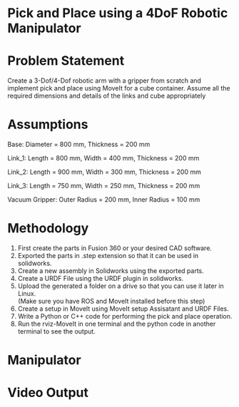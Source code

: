 # Pick and Place using a 4DoF Robotic Manipulator
 

# Problem Statement
Create a 3-Dof/4-Dof robotic arm with a gripper from scratch and implement pick and place using MoveIt for a cube container. Assume all the required dimensions and details of the links and cube appropriately

# Assumptions 
Base: 
Diameter = 800 mm,
Thickness = 200 mm

Link_1:
Length = 800 mm, 
Width = 400 mm,
Thickness = 200 mm

Link_2:
Length = 900 mm, 
Width = 300 mm,
Thickness = 200 mm

Link_3:
Length = 750 mm, 
Width = 250 mm,
Thickness = 200 mm

Vacuum Gripper:
Outer Radius = 200 mm,
Inner Radius = 100 mm

# Methodology 

1. First create the parts in Fusion 360 or your desired CAD software. <br>
2. Exported the parts in .step extension so that it can be used in solidworks. <br>
3. Create a new assembly in Solidworks using the exported parts. <br>
4. Create a URDF File using the URDF plugin in solidworks. <br>
5. Upload the generated a folder on a drive so that you can use it later in Linux. <br>
 (Make sure you have ROS and MoveIt installed before this step) <br>
5. Create a setup in MoveIt using MoveIt setup Assisatant and URDF Files.<br>
6. Write a Python or C++ code for performing the pick and place operation. <br>
7. Run the rviz-MoveIt in one terminal and the python code in another terminal to see the output. <br>

# Manipulator  

# Video Output
